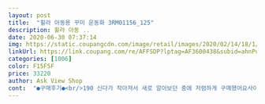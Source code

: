 ```yaml
---
layout: post 
title:  "휠라 아동용 꾸미 운동화 3RM01156_125" 
description: 휠라 아동 ..
date: 2020-06-30 07:37:14 
img: https://static.coupangcdn.com/image/retail/images/2020/02/14/18/1/4803d0a3-892f-471c-bc75-797b15894d77.jpg 
linkUrl: https://link.coupang.com/re/AFFSDP?lptag=AF3600438&subid=ahnPublicAsk&pageKey=1343369809&itemId=2370799621&vendorItemId=70270151404&traceid=V0-113-42b983539443db1f 
categories: [1006] 
color: F15F5F 
price: 33220 
author: Ask View Shop 
cont:  "●구매후기●<br/>190 신다가 작아져서 새로 알아보던 중에 저렴하게 구매했어요사이즈 한치수 업해서 신어야한다고 해서 엄청 고민하다가 원래 사려고 했던 200에 한사이즈 더 업해서 210 으로 샀더니 낙낙하게 잘 맞아요휠라 꾸미는 처음인데 신발도 가볍고 굽이 높은거 같지만 쿠션이 있어서 아들이 엄청 편하대요찍찍이 없는 것도 아들이 너무 편하고 좋대요<br/>210주문했는데, 발이 꽉 끼어서 220으로 바꿈.<br/><br/>게으른엄마 신발잘 못빨아 검정으로 하고 싶었으나 검정은 이제 찾아볼수없네요.<br/> 아들운동화가 흰이라.<br/>.<br/>좀 떨리긴하지만 봄이라 산뜻이 신으라고 마음 다독입니다.<br/> 괜찮을거야.<br/> 요즘 뿌리고 닦기만 해도 새것처럼 되는 세재도 나오더라면서... <br/><br/>무게도 적당해요.<br/> 무겁지 않고, 신기 편하고, 발 들어가는 입구 좁은 것 같아 보였는데, 발 볼 넓은 아들도 편하다고 하니 합격!<br/>밑창은 안 빠지고 좋아요<br/>사이즈 업하라해서 230 했더니 아들 발이 편하다네요.<br/><br/>실물이 훨 이쁩니다.<br/> 그리고 개인적으로 실물로본 검정보다 흰색이 더 이쁘긴하네요ㅎㅎ<br/>아디 샀는데, 밑창빠지는 것이 엄청 불편했는데, 다행이예요.<br/> 높이도 3cm 정도라 비오는 날 물 밟아도 안 젖을 것같아요.<br/> 벨크로 , 끈 묶는거 없이 일체형이라 좋아요.<br/><br/>예쁘고 좋은데 사이즈가 생각보다 작게 나와서 교환했어요.<br/><br/>요즘 워낙 신은걸 많이봐서 살까말까 고민하다<br/>이전신발 아디다스 포타런 210(평소사이즈는 220)주구장창 신어서 새신발이 급했죠.<br/><br/>초4 남아 사이즈(220230)의 선택의 폭이 없어서 샀어요.<br/><br/>타 사이트서 검정꾸미로 4만원 초반대로 가격이 좋길래 장바구니에 담아 놨다가 한번더 고민해보자 하고 며칠 뒤 가보니 품절됐더라구요.<br/><br/>포타런은 좀 타이트했는데 확실히 얘는 부피부터가 빵빵하니 편하게 생겼더라구요.<br/><br/>혹시나하고 쿠팡서 검색해보니 230이 1개있길래 얼른 결제부터 했어요.<br/><br/>190 신다가 작아져서 새로 알아보던 중에 저렴하게 구매했어요사이즈 한치수 업해서 신어야한다고 해서 엄청 고민하다가 원래 사려고 했던 200에 한사이즈 더 업해서 210 으로 샀더니 낙낙하게 잘 맞아요휠라 꾸미는 처음인데 신발도 가볍고 굽이 높은거 같지만 쿠션이 있어서 아들이 엄청 편하대요찍찍이 없는 것도 아들이 너무 편하고 좋대요<br/>210주문했는데, 발이 꽉 끼어서 220으로 바꿈.<br/><br/>게으른엄마 신발잘 못빨아 검정으로 하고 싶었으나 검정은 이제 찾아볼수없네요.<br/> 아들운동화가 흰이라.<br/>.<br/>좀 떨리긴하지만 봄이라 산뜻이 신으라고 마음 다독입니다.<br/> 괜찮을거야.<br/> 요즘 뿌리고 닦기만 해도 새것처럼 되는 세재도 나오더라면서... <br/><br/>무게도 적당해요.<br/> 무겁지 않고, 신기 편하고, 발 들어가는 입구 좁은 것 같아 보였는데, 발 볼 넓은 아들도 편하다고 하니 합격!<br/>밑창은 안 빠지고 좋아요<br/>사이즈 업하라해서 230 했더니 아들 발이 편하다네요.<br/><br/>실물이 훨 이쁩니다.<br/> 그리고 개인적으로 실물로본 검정보다 흰색이 더 이쁘긴하네요ㅎㅎ<br/>아디 샀는데, 밑창빠지는 것이 엄청 불편했는데, 다행이예요.<br/> 높이도 3cm 정도라 비오는 날 물 밟아도 안 젖을 것같아요.<br/> 벨크로 , 끈 묶는거 없이 일체형이라 좋아요.<br/><br/>예쁘고 좋은데 사이즈가 생각보다 작게 나와서 교환했어요.<br/><br/>요즘 워낙 신은걸 많이봐서 살까말까 고민하다<br/>이전신발 아디다스 포타런 210(평소사이즈는 220)주구장창 신어서 새신발이 급했죠.<br/><br/>초4 남아 사이즈(220230)의 선택의 폭이 없어서 샀어요.<br/><br/>타 사이트서 검정꾸미로 4만원 초반대로 가격이 좋길래 장바구니에 담아 놨다가 한번더 고민해보자 하고 며칠 뒤 가보니 품절됐더라구요.<br/><br/>포타런은 좀 타이트했는데 확실히 얘는 부피부터가 빵빵하니 편하게 생겼더라구요.<br/><br/>혹시나하고 쿠팡서 검색해보니 230이 1개있길래 얼른 결제부터 했어요.<br/><br/>190 신다가 작아져서 새로 알아보던 중에 저렴하게 구매했어요사이즈 한치수 업해서 신어야한다고 해서 엄청 고민하다가 원래 사려고 했던 200에 한사이즈 더 업해서 210 으로 샀더니 낙낙하게 잘 맞아요휠라 꾸미는 처음인데 신발도 가볍고 굽이 높은거 같지만 쿠션이 있어서 아들이 엄청 편하대요찍찍이 없는 것도 아들이 너무 편하고 좋대요<br/>210주문했는데, 발이 꽉 끼어서 220으로 바꿈.<br/><br/>게으른엄마 신발잘 못빨아 검정으로 하고 싶었으나 검정은 이제 찾아볼수없네요.<br/> 아들운동화가 흰이라.<br/>.<br/>좀 떨리긴하지만 봄이라 산뜻이 신으라고 마음 다독입니다.<br/> 괜찮을거야.<br/> 요즘 뿌리고 닦기만 해도 새것처럼 되는 세재도 나오더라면서... <br/><br/>무게도 적당해요.<br/> 무겁지 않고, 신기 편하고, 발 들어가는 입구 좁은 것 같아 보였는데, 발 볼 넓은 아들도 편하다고 하니 합격!<br/>밑창은 안 빠지고 좋아요<br/>사이즈 업하라해서 230 했더니 아들 발이 편하다네요.<br/><br/>실물이 훨 이쁩니다.<br/> 그리고 개인적으로 실물로본 검정보다 흰색이 더 이쁘긴하네요ㅎㅎ<br/>아디 샀는데, 밑창빠지는 것이 엄청 불편했는데, 다행이예요.<br/> 높이도 3cm 정도라 비오는 날 물 밟아도 안 젖을 것같아요.<br/> 벨크로 , 끈 묶는거 없이 일체형이라 좋아요.<br/><br/>예쁘고 좋은데 사이즈가 생각보다 작게 나와서 교환했어요.<br/><br/>요즘 워낙 신은걸 많이봐서 살까말까 고민하다<br/>이전신발 아디다스 포타런 210(평소사이즈는 220)주구장창 신어서 새신발이 급했죠.<br/><br/>초4 남아 사이즈(220230)의 선택의 폭이 없어서 샀어요.<br/><br/>타 사이트서 검정꾸미로 4만원 초반대로 가격이 좋길래 장바구니에 담아 놨다가 한번더 고민해보자 하고 며칠 뒤 가보니 품절됐더라구요.<br/><br/>포타런은 좀 타이트했는데 확실히 얘는 부피부터가 빵빵하니 편하게 생겼더라구요.<br/><br/>혹시나하고 쿠팡서 검색해보니 230이 1개있길래 얼른 결제부터 했어요.<br/><br/>" 
---
```

